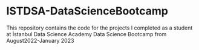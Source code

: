# ISTDSA-DataScienceBootcamp
This repository contains the code for the projects I completed as a student at İstanbul Data Science Academy  Data Science Bootcamp from August2022-January 2023

